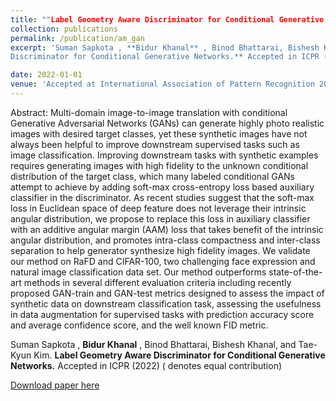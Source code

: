 ```yaml
---
title: ""Label Geometry Aware Discriminator for Conditional Generative Networks."
collection: publications
permalink: /publication/am_gan
excerpt: 'Suman Sapkota , **Bidur Khanal** , Binod Bhattarai, Bishesh Khanal, and Tae-Kyun Kim. **Label Geometry Aware
Discriminator for Conditional Generative Networks.** Accepted in ICPR (2022) (denotes equal contribution)'

date: 2022-01-01
venue: 'Accepted at International Association of Pattern Recognition 2022'
---
```

Abstract: Multi-domain image-to-image translation with conditional Generative Adversarial Networks (GANs) can generate highly photo realistic images with desired target classes, yet these synthetic images have not always been helpful to improve downstream supervised tasks such as image classification. Improving downstream tasks with synthetic examples requires generating images with high fidelity to the unknown conditional distribution of the target class, which many labeled conditional GANs attempt to achieve by adding soft-max cross-entropy loss based auxiliary classifier in the discriminator. As recent studies suggest that the soft-max loss in Euclidean space of deep feature does not leverage their intrinsic angular distribution, we propose to replace this loss in auxiliary classifier with an additive angular margin (AAM) loss that takes benefit of the intrinsic angular distribution, and promotes intra-class compactness and inter-class separation to help generator synthesize high fidelity images. We validate our method on RaFD and CIFAR-100, two challenging face expression and natural image classification data set. Our method outperforms state-of-the-art methods in several different evaluation criteria including recently proposed GAN-train and GAN-test metrics designed to assess the impact of synthetic data on downstream classification task, assessing the usefulness in data augmentation for supervised tasks with prediction accuracy score and average confidence score, and the well known FID metric.

Suman Sapkota , **Bidur Khanal** , Binod Bhattarai, Bishesh Khanal, and Tae-Kyun Kim. **Label Geometry Aware
Discriminator for Conditional Generative Networks.** Accepted in ICPR (2022) ( denotes equal contribution)


[Download paper here](https://arxiv.org/pdf/2105.05501.pdf)





